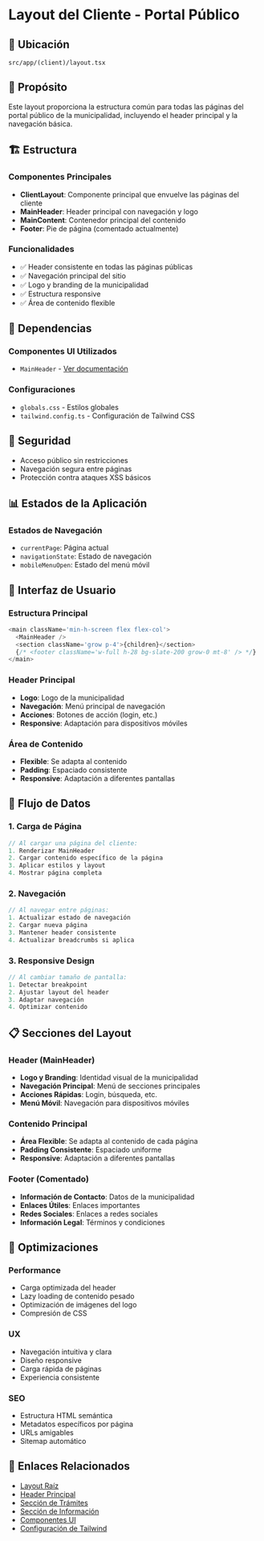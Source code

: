 # Layout del Cliente - Portal Público

## 📍 Ubicación

`src/app/(client)/layout.tsx`

## 🎯 Propósito

Este layout proporciona la estructura común para todas las páginas del portal público de la municipalidad, incluyendo el header principal y la navegación básica.

## 🏗️ Estructura

### Componentes Principales

- **ClientLayout**: Componente principal que envuelve las páginas del cliente
- **MainHeader**: Header principal con navegación y logo
- **MainContent**: Contenedor principal del contenido
- **Footer**: Pie de página (comentado actualmente)

### Funcionalidades

- ✅ Header consistente en todas las páginas públicas
- ✅ Navegación principal del sitio
- ✅ Logo y branding de la municipalidad
- ✅ Estructura responsive
- ✅ Área de contenido flexible

## 🔗 Dependencias

### Componentes UI Utilizados

- `MainHeader` - [Ver documentación](../ui/main-header/header.doc.md)

### Configuraciones

- `globals.css` - Estilos globales
- `tailwind.config.ts` - Configuración de Tailwind CSS

## 🔐 Seguridad

- Acceso público sin restricciones
- Navegación segura entre páginas
- Protección contra ataques XSS básicos

## 📊 Estados de la Aplicación

### Estados de Navegación

- `currentPage`: Página actual
- `navigationState`: Estado de navegación
- `mobileMenuOpen`: Estado del menú móvil

## 🎨 Interfaz de Usuario

### Estructura Principal

```typescript
<main className='min-h-screen flex flex-col'>
  <MainHeader />
  <section className='grow p-4'>{children}</section>
  {/* <footer className='w-full h-28 bg-slate-200 grow-0 mt-8' /> */}
</main>
```

### Header Principal

- **Logo**: Logo de la municipalidad
- **Navegación**: Menú principal de navegación
- **Acciones**: Botones de acción (login, etc.)
- **Responsive**: Adaptación para dispositivos móviles

### Área de Contenido

- **Flexible**: Se adapta al contenido
- **Padding**: Espaciado consistente
- **Responsive**: Adaptación a diferentes pantallas

## 🔄 Flujo de Datos

### 1. Carga de Página

```typescript
// Al cargar una página del cliente:
1. Renderizar MainHeader
2. Cargar contenido específico de la página
3. Aplicar estilos y layout
4. Mostrar página completa
```

### 2. Navegación

```typescript
// Al navegar entre páginas:
1. Actualizar estado de navegación
2. Cargar nueva página
3. Mantener header consistente
4. Actualizar breadcrumbs si aplica
```

### 3. Responsive Design

```typescript
// Al cambiar tamaño de pantalla:
1. Detectar breakpoint
2. Ajustar layout del header
3. Adaptar navegación
4. Optimizar contenido
```

## 📋 Secciones del Layout

### Header (MainHeader)

- **Logo y Branding**: Identidad visual de la municipalidad
- **Navegación Principal**: Menú de secciones principales
- **Acciones Rápidas**: Login, búsqueda, etc.
- **Menú Móvil**: Navegación para dispositivos móviles

### Contenido Principal

- **Área Flexible**: Se adapta al contenido de cada página
- **Padding Consistente**: Espaciado uniforme
- **Responsive**: Adaptación a diferentes pantallas

### Footer (Comentado)

- **Información de Contacto**: Datos de la municipalidad
- **Enlaces Útiles**: Enlaces importantes
- **Redes Sociales**: Enlaces a redes sociales
- **Información Legal**: Términos y condiciones

## 🚀 Optimizaciones

### Performance

- Carga optimizada del header
- Lazy loading de contenido pesado
- Optimización de imágenes del logo
- Compresión de CSS

### UX

- Navegación intuitiva y clara
- Diseño responsive
- Carga rápida de páginas
- Experiencia consistente

### SEO

- Estructura HTML semántica
- Metadatos específicos por página
- URLs amigables
- Sitemap automático

## 🔗 Enlaces Relacionados

- [Layout Raíz](../layouts/root-layout.doc.md)
- [Header Principal](../ui/main-header/header.doc.md)
- [Sección de Trámites](../rutas-con-subrutas/tramites-section.doc.md)
- [Sección de Información](../rutas-con-subrutas/informacion-section.doc.md)
- [Componentes UI](../components/ui/index.doc.md)
- [Configuración de Tailwind](../config/tailwind-config.doc.md)
